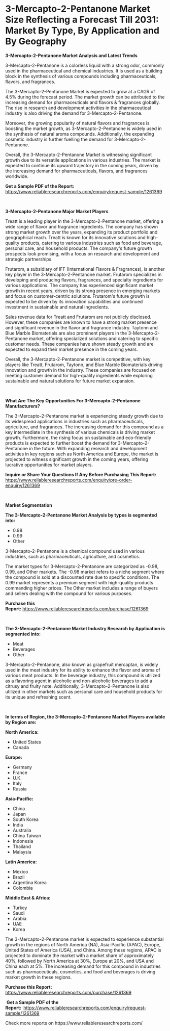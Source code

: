 <p><h1>3-Mercapto-2-Pentanone Market Size Reflecting a Forecast Till 2031: Market By Type, By Application and By Geography</h1></p><p><strong>3-Mercapto-2-Pentanone Market Analysis and Latest Trends</strong></p>
<p><p>3-Mercapto-2-Pentanone is a colorless liquid with a strong odor, commonly used in the pharmaceutical and chemical industries. It is used as a building block in the synthesis of various compounds including pharmaceuticals, flavors, and fragrances.</p><p>The 3-Mercapto-2-Pentanone Market is expected to grow at a CAGR of 4.5% during the forecast period. The market growth can be attributed to the increasing demand for pharmaceuticals and flavors & fragrances globally. The rise in research and development activities in the pharmaceutical industry is also driving the demand for 3-Mercapto-2-Pentanone.</p><p>Moreover, the growing popularity of natural flavors and fragrances is boosting the market growth, as 3-Mercapto-2-Pentanone is widely used in the synthesis of natural aroma compounds. Additionally, the expanding cosmetic industry is further fuelling the demand for 3-Mercapto-2-Pentanone.</p><p>Overall, the 3-Mercapto-2-Pentanone Market is witnessing significant growth due to its versatile applications in various industries. The market is expected to continue its upward trajectory in the coming years, driven by the increasing demand for pharmaceuticals, flavors, and fragrances worldwide.</p></p>
<p><strong>Get a Sample PDF of the Report:&nbsp;</strong> <a href="https://www.reliableresearchreports.com/enquiry/request-sample/1261369">https://www.reliableresearchreports.com/enquiry/request-sample/1261369</a></p>
<p>&nbsp;</p>
<p><strong>3-Mercapto-2-Pentanone Major Market Players</strong></p>
<p><p>Treatt is a leading player in the 3-Mercapto-2-Pentanone market, offering a wide range of flavor and fragrance ingredients. The company has shown strong market growth over the years, expanding its product portfolio and geographical reach. Treatt is known for its innovative solutions and high-quality products, catering to various industries such as food and beverage, personal care, and household products. The company's future growth prospects look promising, with a focus on research and development and strategic partnerships.</p><p>Frutarom, a subsidiary of IFF (International Flavors & Fragrances), is another key player in the 3-Mercapto-2-Pentanone market. Frutarom specializes in developing and producing flavors, fragrances, and specialty ingredients for various applications. The company has experienced significant market growth in recent years, driven by its strong presence in emerging markets and focus on customer-centric solutions. Frutarom's future growth is expected to be driven by its innovation capabilities and continued investment in sustainable and natural ingredients.</p><p>Sales revenue data for Treatt and Frutarom are not publicly disclosed. However, these companies are known to have a strong market presence and significant revenue in the flavor and fragrance industry. Taytonn and Blue Marble Biomaterials are also prominent players in the 3-Mercapto-2-Pentanone market, offering specialized solutions and catering to specific customer needs. These companies have shown steady growth and are expected to expand their market presence in the coming years.</p><p>Overall, the 3-Mercapto-2-Pentanone market is competitive, with key players like Treatt, Frutarom, Taytonn, and Blue Marble Biomaterials driving innovation and growth in the industry. These companies are focused on meeting customer demand for high-quality ingredients while exploring sustainable and natural solutions for future market expansion.</p></p>
<p>&nbsp;</p>
<p><strong>What Are The Key Opportunities For 3-Mercapto-2-Pentanone Manufacturers?</strong></p>
<p><p>The 3-Mercapto-2-Pentanone market is experiencing steady growth due to its widespread applications in industries such as pharmaceuticals, agriculture, and fragrances. The increasing demand for this compound as a key intermediate in the synthesis of various chemicals is driving market growth. Furthermore, the rising focus on sustainable and eco-friendly products is expected to further boost the demand for 3-Mercapto-2-Pentanone in the future. With expanding research and development activities in key regions such as North America and Europe, the market is projected to witness significant growth in the coming years, offering lucrative opportunities for market players.</p></p>
<p><strong>Inquire or Share Your Questions If Any Before Purchasing This Report:</strong> <a href="https://www.reliableresearchreports.com/enquiry/pre-order-enquiry/1261369">https://www.reliableresearchreports.com/enquiry/pre-order-enquiry/1261369</a></p>
<p>&nbsp;</p>
<p><strong>Market Segmentation</strong></p>
<p><strong>The 3-Mercapto-2-Pentanone Market Analysis by types is segmented into:</strong></p>
<p><ul><li>0.98</li><li>0.99</li><li>Other</li></ul></p>
<p><p>3-Mercapto-2-Pentanone is a chemical compound used in various industries, such as pharmaceuticals, agriculture, and cosmetics.</p><p>The market types for 3-Mercapto-2-Pentanone are categorized as -0.98, 0.99, and Other markets. The -0.98 market refers to a niche segment where the compound is sold at a discounted rate due to specific conditions. The 0.99 market represents a premium segment with high-quality products commanding higher prices. The Other market includes a range of buyers and sellers dealing with the compound for various purposes.</p></p>
<p><strong>Purchase this Report:&nbsp;</strong><a href="https://www.reliableresearchreports.com/purchase/1261369">https://www.reliableresearchreports.com/purchase/1261369</a></p>
<p>&nbsp;</p>
<p><strong>The 3-Mercapto-2-Pentanone Market Industry Research by Application is segmented into:</strong></p>
<p><ul><li>Meat</li><li>Beverages</li><li>Other</li></ul></p>
<p><p>3-Mercapto-2-Pentanone, also known as grapefruit mercaptan, is widely used in the meat industry for its ability to enhance the flavor and aroma of various meat products. In the beverage industry, this compound is utilized as a flavoring agent in alcoholic and non-alcoholic beverages to add a citrusy and fruity note. Additionally, 3-Mercapto-2-Pentanone is also utilized in other markets such as personal care and household products for its unique and refreshing scent.</p></p>
<p>&nbsp;</p>
<p><strong>In terms of Region, the 3-Mercapto-2-Pentanone Market Players available by Region are:</strong></p>
<p>
    <p> <strong> North America: </strong>
        <ul>
            <li>United States</li>
            <li>Canada</li>
        </ul>
        </p> 
    <p> <strong> Europe: </strong>
        <ul>
            <li>Germany</li>
            <li>France</li>
            <li>U.K.</li>
            <li>Italy</li>
            <li>Russia</li>
        </ul>
        </p> 
    <p> <strong> Asia-Pacific: </strong>
        <ul>
            <li>China</li>
            <li>Japan</li>
            <li>South Korea</li>
            <li>India</li>
            <li>Australia</li>
            <li>China Taiwan</li>
            <li>Indonesia</li>
            <li>Thailand</li>
            <li>Malaysia</li>
        </ul>
        </p> 
    <p> <strong> Latin America: </strong>
        <ul>
            <li>Mexico</li>
            <li>Brazil</li>
            <li>Argentina Korea</li>
            <li>Colombia</li>
        </ul>
        </p> 
    <p> <strong> Middle East & Africa: </strong>
        <ul>
            <li>Turkey</li>
            <li>Saudi</li>
            <li>Arabia</li>
            <li>UAE</li>
            <li>Korea</li>
        </ul>
    </p>
    </p>
<p><p>The 3-Mercapto-2-Pentanone market is expected to experience substantial growth in the regions of North America (NA), Asia-Pacific (APAC), Europe, United States of America (USA), and China. Among these regions, APAC is projected to dominate the market with a market share of approximately 40%, followed by North America at 30%, Europe at 20%, and USA and China each at 5%. The increasing demand for this compound in industries such as pharmaceuticals, cosmetics, and food and beverages is driving market growth in these regions.</p></p>
<p><strong>Purchase this Report: </strong><a href="https://www.reliableresearchreports.com/purchase/1261369">https://www.reliableresearchreports.com/purchase/1261369</a></p>
<p>&nbsp;<strong>Get a Sample PDF of the Report:&nbsp;&nbsp;</strong><a href="https://www.reliableresearchreports.com/enquiry/request-sample/1261369">https://www.reliableresearchreports.com/enquiry/request-sample/1261369</a></p>
<p><strong></strong></p>
<p>Check more reports on https://www.reliableresearchreports.com/</p>